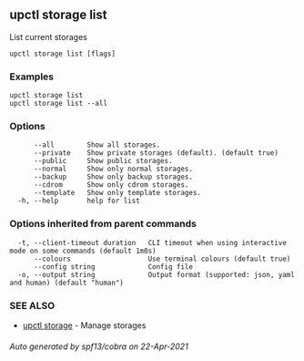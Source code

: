 ## upctl storage list

List current storages

```
upctl storage list [flags]
```

### Examples

```
upctl storage list
upctl storage list --all
```

### Options

```
      --all        Show all storages.
      --private    Show private storages (default). (default true)
      --public     Show public storages.
      --normal     Show only normal storages.
      --backup     Show only backup storages.
      --cdrom      Show only cdrom storages.
      --template   Show only template storages.
  -h, --help       help for list
```

### Options inherited from parent commands

```
  -t, --client-timeout duration   CLI timeout when using interactive mode on some commands (default 1m0s)
      --colours                   Use terminal colours (default true)
      --config string             Config file
  -o, --output string             Output format (supported: json, yaml and human) (default "human")
```

### SEE ALSO

* [upctl storage](upctl_storage.md)	 - Manage storages

###### Auto generated by spf13/cobra on 22-Apr-2021
